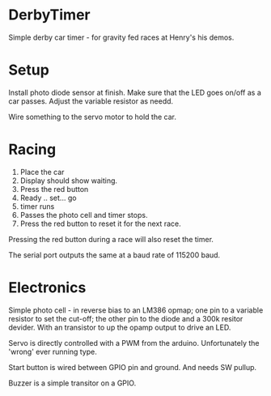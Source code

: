 # DerbyTimer

Simple derby car timer - for gravity fed races at Henry's his demos.

# Setup

Install photo diode sensor at finish. Make sure that the LED goes on/off as a car passes. Adjust the variable resistor as needd.

Wire something to the servo motor to hold the car.

# Racing

1. Place the car
2. Display should show waiting.
3. Press the red button
4. Ready .. set... go
5. timer runs
6. Passes the photo cell and timer stops.
7. Press the red button to reset it for the next race.

Pressing the red button during a race will also reset the timer.

The serial port outputs the same at a baud rate of 115200 baud.

# Electronics

Simple photo cell - in reverse bias to an LM386 opmap; one pin to a variable resistor to set the cut-off; the other pin to the diode and a 300k resitor devider. With an transistor to up the opamp output to drive an LED.

Servo is directly controlled with a PWM from the arduino. Unfortunately the 'wrong' ever running type.

Start button is wired between GPIO pin and ground. And needs SW pullup.

Buzzer is a simple transitor on a GPIO.


